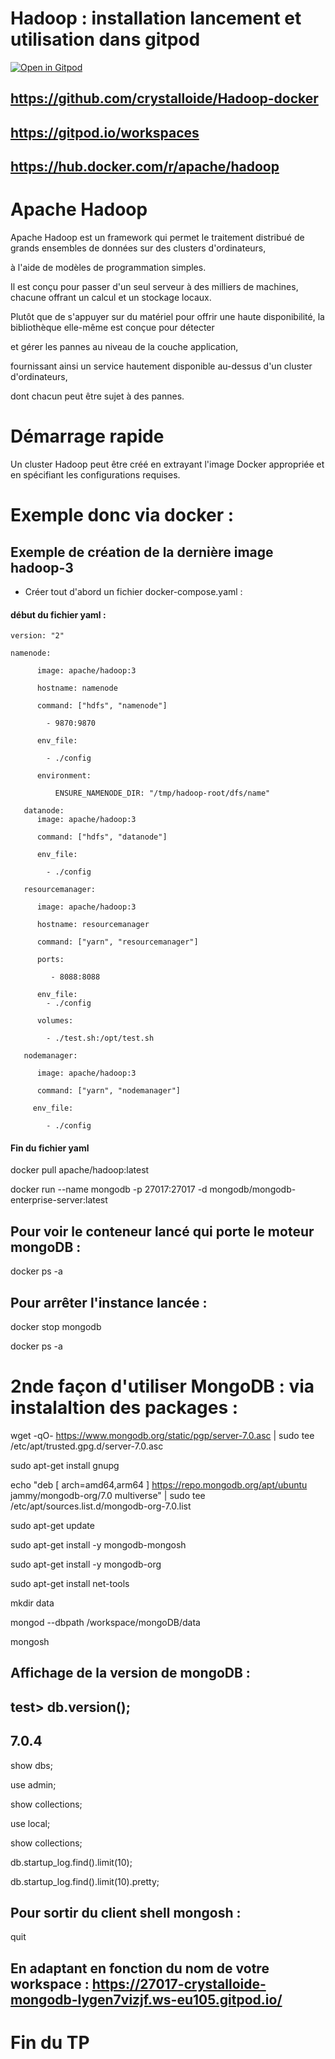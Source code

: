 # Hadoop : installation lancement et utilisation dans gitpod


[![Open in Gitpod](https://gitpod.io/button/open-in-gitpod.svg)](https://gitpod.io/#https://github.com/crystalloide/Hadoop-docker)

## https://github.com/crystalloide/Hadoop-docker

## https://gitpod.io/workspaces

## https://hub.docker.com/r/apache/hadoop


# Apache Hadoop

Apache Hadoop est un framework qui permet le traitement distribué de grands ensembles de données sur des clusters d'ordinateurs,

à l'aide de modèles de programmation simples. 

Il est conçu pour passer d'un seul serveur à des milliers de machines, chacune offrant un calcul et un stockage locaux. 

Plutôt que de s'appuyer sur du matériel pour offrir une haute disponibilité, la bibliothèque elle-même est conçue pour détecter 

et gérer les pannes au niveau de la couche application, 

fournissant ainsi un service hautement disponible au-dessus d'un cluster d'ordinateurs, 

dont chacun peut être sujet à des pannes.

# Démarrage rapide

Un cluster Hadoop peut être créé en extrayant l'image Docker appropriée et en spécifiant les configurations requises.

# Exemple donc via docker : 

## Exemple de création de la dernière image hadoop-3 

- Créer tout d'abord un fichier docker-compose.yaml :

#### début du fichier yaml :

    
    version: "2"
    
    namenode:
    
          image: apache/hadoop:3
    
          hostname: namenode
    
          command: ["hdfs", "namenode"]
    
            - 9870:9870
    
          env_file:
    
            - ./config
    
          environment:
    
              ENSURE_NAMENODE_DIR: "/tmp/hadoop-root/dfs/name"
    
       datanode:
          image: apache/hadoop:3
    
          command: ["hdfs", "datanode"]
    
          env_file:
    
            - ./config
    
       resourcemanager:
    
          image: apache/hadoop:3
    
          hostname: resourcemanager
    
          command: ["yarn", "resourcemanager"]
     
          ports:
    
             - 8088:8088
    
          env_file:
            - ./config
    
          volumes:
    
            - ./test.sh:/opt/test.sh
    
       nodemanager:
    
          image: apache/hadoop:3
    
          command: ["yarn", "nodemanager"]
    
         env_file:
    
            - ./config
    
    

#### Fin du fichier yaml


docker pull apache/hadoop:latest

docker run --name mongodb -p 27017:27017 -d mongodb/mongodb-enterprise-server:latest

## Pour voir le conteneur lancé qui porte le moteur mongoDB : 

docker ps -a

## Pour arrêter l'instance lancée : 

docker stop mongodb

docker ps -a


# 2nde façon d'utiliser MongoDB : via instalaltion des packages : 

wget -qO- https://www.mongodb.org/static/pgp/server-7.0.asc | sudo tee /etc/apt/trusted.gpg.d/server-7.0.asc

sudo apt-get install gnupg

echo "deb [ arch=amd64,arm64 ] https://repo.mongodb.org/apt/ubuntu jammy/mongodb-org/7.0 multiverse" | sudo tee /etc/apt/sources.list.d/mongodb-org-7.0.list

sudo apt-get update

sudo apt-get install -y mongodb-mongosh

sudo apt-get install -y mongodb-org

sudo apt-get install net-tools

mkdir data

mongod --dbpath /workspace/mongoDB/data 

mongosh

## Affichage de la version de mongoDB : 
## test> db.version();
## 7.0.4

show dbs;

use admin;

show collections;

use local;

show collections;

db.startup_log.find().limit(10);

db.startup_log.find().limit(10).pretty;


## Pour sortir du client shell mongosh : 
quit

## En adaptant en fonction du nom de votre workspace :  https://27017-crystalloide-mongodb-lygen7vizjf.ws-eu105.gitpod.io/

# Fin du TP
